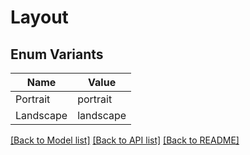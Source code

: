 # Layout

## Enum Variants

| Name | Value |
|---- | -----|
| Portrait | portrait |
| Landscape | landscape |


[[Back to Model list]](../README.md#documentation-for-models) [[Back to API list]](../README.md#documentation-for-api-endpoints) [[Back to README]](../README.md)


